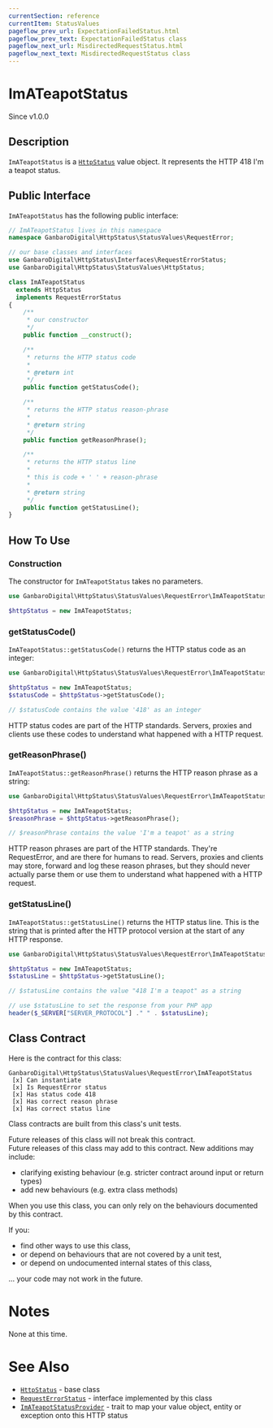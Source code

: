 ```yaml
---
currentSection: reference
currentItem: StatusValues
pageflow_prev_url: ExpectationFailedStatus.html
pageflow_prev_text: ExpectationFailedStatus class
pageflow_next_url: MisdirectedRequestStatus.html
pageflow_next_text: MisdirectedRequestStatus class
---
```


# ImATeapotStatus

<div class="callout info">
Since v1.0.0
</div>

## Description

`ImATeapotStatus` is a [`HttpStatus`](HttpStatus.html) value object. It represents the HTTP 418 I'm a teapot status.

## Public Interface

`ImATeapotStatus` has the following public interface:

```php
// ImATeapotStatus lives in this namespace
namespace GanbaroDigital\HttpStatus\StatusValues\RequestError;

// our base classes and interfaces
use GanbaroDigital\HttpStatus\Interfaces\RequestErrorStatus;
use GanbaroDigital\HttpStatus\StatusValues\HttpStatus;

class ImATeapotStatus
  extends HttpStatus
  implements RequestErrorStatus
{
    /**
     * our constructor
     */
    public function __construct();

    /**
     * returns the HTTP status code
     *
     * @return int
     */
    public function getStatusCode();

    /**
     * returns the HTTP status reason-phrase
     *
     * @return string
     */
    public function getReasonPhrase();

    /**
     * returns the HTTP status line
     *
     * this is code + ' ' + reason-phrase
     *
     * @return string
     */
    public function getStatusLine();
}
```

## How To Use

### Construction

The constructor for `ImATeapotStatus` takes no parameters.

```php
use GanbaroDigital\HttpStatus\StatusValues\RequestError\ImATeapotStatus;

$httpStatus = new ImATeapotStatus;
```

### getStatusCode()

`ImATeapotStatus::getStatusCode()` returns the HTTP status code as an integer:

```php
use GanbaroDigital\HttpStatus\StatusValues\RequestError\ImATeapotStatus;

$httpStatus = new ImATeapotStatus;
$statusCode = $httpStatus->getStatusCode();

// $statusCode contains the value '418' as an integer
```

HTTP status codes are part of the HTTP standards. Servers, proxies and clients use these codes to understand what happened with a HTTP request.

### getReasonPhrase()

`ImATeapotStatus::getReasonPhrase()` returns the HTTP reason phrase as a string:

```php
use GanbaroDigital\HttpStatus\StatusValues\RequestError\ImATeapotStatus;

$httpStatus = new ImATeapotStatus;
$reasonPhrase = $httpStatus->getReasonPhrase();

// $reasonPhrase contains the value 'I'm a teapot' as a string
```

HTTP reason phrases are part of the HTTP standards. They're RequestError, and are there for humans to read. Servers, proxies and clients may store, forward and log these reason phrases, but they should never actually parse them or use them to understand what happened with a HTTP request.

### getStatusLine()

`ImATeapotStatus::getStatusLine()` returns the HTTP status line. This is the string that is printed after the HTTP protocol version at the start of any HTTP response.

```php
use GanbaroDigital\HttpStatus\StatusValues\RequestError\ImATeapotStatus;

$httpStatus = new ImATeapotStatus;
$statusLine = $httpStatus->getStatusLine();

// $statusLine contains the value "418 I'm a teapot" as a string

// use $statusLine to set the response from your PHP app
header($_SERVER["SERVER_PROTOCOL"] ." " . $statusLine);
```

## Class Contract

Here is the contract for this class:

    GanbaroDigital\HttpStatus\StatusValues\RequestError\ImATeapotStatus
     [x] Can instantiate
     [x] Is RequestError status
     [x] Has status code 418
     [x] Has correct reason phrase
     [x] Has correct status line

Class contracts are built from this class's unit tests.

<div class="callout success">
Future releases of this class will not break this contract.
</div>

<div class="callout info" markdown="1">
Future releases of this class may add to this contract. New additions may include:

* clarifying existing behaviour (e.g. stricter contract around input or return types)
* add new behaviours (e.g. extra class methods)
</div>

<div class="callout warning" markdown="1">
When you use this class, you can only rely on the behaviours documented by this contract.

If you:

* find other ways to use this class,
* or depend on behaviours that are not covered by a unit test,
* or depend on undocumented internal states of this class,

... your code may not work in the future.
</div>

# Notes

None at this time.

# See Also

* [`HttpStatus`](HttpStatus.html) - base class
* [`RequestErrorStatus`](RequestErrorStatus.html) - interface implemented by this class
* [`ImATeapotStatusProvider`](../StatusProviders/ImATeapotStatusProvider.html) - trait to map your value object, entity or exception onto this HTTP status
